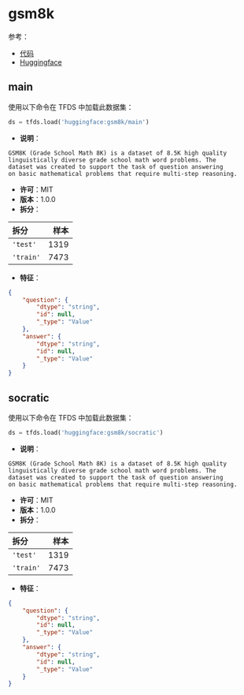 # gsm8k

参考：

- [代码](https://github.com/huggingface/datasets/blob/master/datasets/gsm8k)
- [Huggingface](https://huggingface.co/datasets/gsm8k)

## main

使用以下命令在 TFDS 中加载此数据集：

```python
ds = tfds.load('huggingface:gsm8k/main')
```

- **说明**：

```
GSM8K (Grade School Math 8K) is a dataset of 8.5K high quality
linguistically diverse grade school math word problems. The
dataset was created to support the task of question answering
on basic mathematical problems that require multi-step reasoning.
```

- **许可**：MIT
- **版本**：1.0.0
- **拆分**：

拆分 | 样本
:-- | --:
`'test'` | 1319
`'train'` | 7473

- **特征**：

```json
{
    "question": {
        "dtype": "string",
        "id": null,
        "_type": "Value"
    },
    "answer": {
        "dtype": "string",
        "id": null,
        "_type": "Value"
    }
}
```

## socratic

使用以下命令在 TFDS 中加载此数据集：

```python
ds = tfds.load('huggingface:gsm8k/socratic')
```

- **说明**：

```
GSM8K (Grade School Math 8K) is a dataset of 8.5K high quality
linguistically diverse grade school math word problems. The
dataset was created to support the task of question answering
on basic mathematical problems that require multi-step reasoning.
```

- **许可**：MIT
- **版本**：1.0.0
- **拆分**：

拆分 | 样本
:-- | --:
`'test'` | 1319
`'train'` | 7473

- **特征**：

```json
{
    "question": {
        "dtype": "string",
        "id": null,
        "_type": "Value"
    },
    "answer": {
        "dtype": "string",
        "id": null,
        "_type": "Value"
    }
}
```
